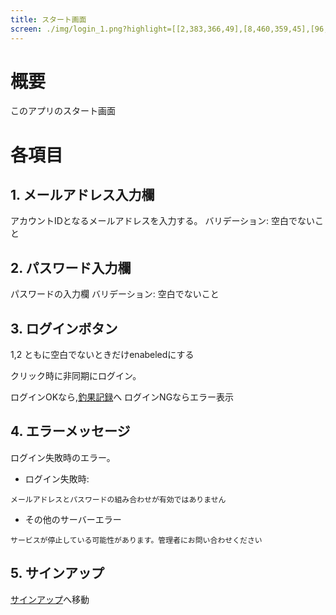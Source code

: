 ```yaml
---
title: スタート画面
screen: ./img/login_1.png?highlight=[[2,383,366,49],[8,460,359,45],[96,519,197,44],[8,308,354,47],[116,572,134,20]]
---
```


# 概要
このアプリのスタート画面

# 各項目

## 1. メールアドレス入力欄
アカウントIDとなるメールアドレスを入力する。
バリデーション: 空白でないこと

## 2. パスワード入力欄
パスワードの入力欄
バリデーション: 空白でないこと

## 3. ログインボタン
1,2 ともに空白でないときだけenabeledにする

クリック時に非同期にログイン。

ログインOKなら,[釣果記録](/fish-on.html)へ
ログインNGならエラー表示

## 4. エラーメッセージ
ログイン失敗時のエラー。


- ログイン失敗時:
```
メールアドレスとパスワードの組み合わせが有効ではありません
```

- その他のサーバーエラー
```
サービスが停止している可能性があります。管理者にお問い合わせください
```

## 5. サインアップ
[サインアップ](/sign-up.html)へ移動

